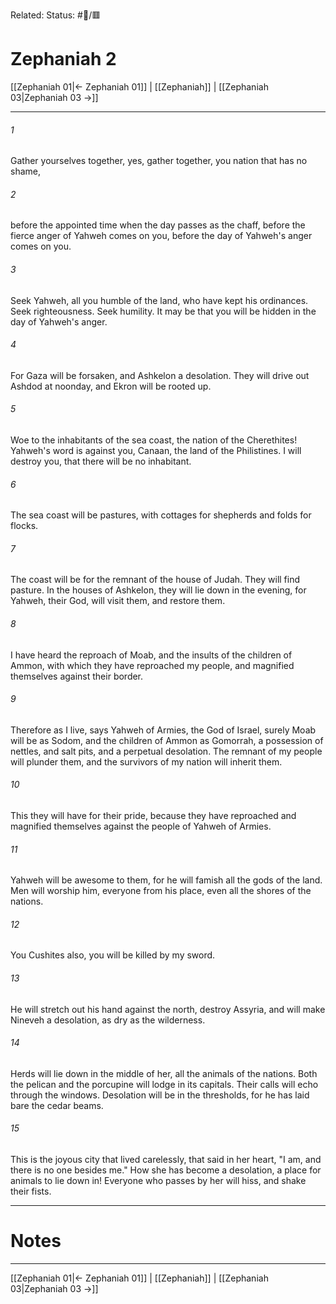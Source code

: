 Related:
Status: #📖/🟥
# Zephaniah 2

[[Zephaniah 01|← Zephaniah 01]] | [[Zephaniah]] | [[Zephaniah 03|Zephaniah 03 →]]
***



###### 1 
Gather yourselves together, yes, gather together, you nation that has no shame, 

###### 2 
before the appointed time when the day passes as the chaff, before the fierce anger of Yahweh comes on you, before the day of Yahweh's anger comes on you. 

###### 3 
Seek Yahweh, all you humble of the land, who have kept his ordinances. Seek righteousness. Seek humility. It may be that you will be hidden in the day of Yahweh's anger. 

###### 4 
For Gaza will be forsaken, and Ashkelon a desolation. They will drive out Ashdod at noonday, and Ekron will be rooted up. 

###### 5 
Woe to the inhabitants of the sea coast, the nation of the Cherethites! Yahweh's word is against you, Canaan, the land of the Philistines. I will destroy you, that there will be no inhabitant. 

###### 6 
The sea coast will be pastures, with cottages for shepherds and folds for flocks. 

###### 7 
The coast will be for the remnant of the house of Judah. They will find pasture. In the houses of Ashkelon, they will lie down in the evening, for Yahweh, their God, will visit them, and restore them. 

###### 8 
I have heard the reproach of Moab, and the insults of the children of Ammon, with which they have reproached my people, and magnified themselves against their border. 

###### 9 
Therefore as I live, says Yahweh of Armies, the God of Israel, surely Moab will be as Sodom, and the children of Ammon as Gomorrah, a possession of nettles, and salt pits, and a perpetual desolation. The remnant of my people will plunder them, and the survivors of my nation will inherit them. 

###### 10 
This they will have for their pride, because they have reproached and magnified themselves against the people of Yahweh of Armies. 

###### 11 
Yahweh will be awesome to them, for he will famish all the gods of the land. Men will worship him, everyone from his place, even all the shores of the nations. 

###### 12 
You Cushites also, you will be killed by my sword. 

###### 13 
He will stretch out his hand against the north, destroy Assyria, and will make Nineveh a desolation, as dry as the wilderness. 

###### 14 
Herds will lie down in the middle of her, all the animals of the nations. Both the pelican and the porcupine will lodge in its capitals. Their calls will echo through the windows. Desolation will be in the thresholds, for he has laid bare the cedar beams. 

###### 15 
This is the joyous city that lived carelessly, that said in her heart, "I am, and there is no one besides me." How she has become a desolation, a place for animals to lie down in! Everyone who passes by her will hiss, and shake their fists.

---
# Notes


***
[[Zephaniah 01|← Zephaniah 01]] | [[Zephaniah]] | [[Zephaniah 03|Zephaniah 03 →]]
